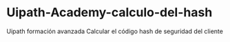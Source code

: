 # Uipath-Academy-calculo-del-hash
Uipath formación avanzada Calcular el código hash de seguridad del cliente
